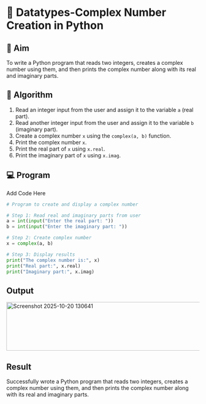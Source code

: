 # 🧮 Datatypes-Complex Number Creation in Python

## 🎯 Aim
To write a Python program that reads two integers, creates a complex number using them, and then prints the complex number along with its real and imaginary parts.

## 🧠 Algorithm
1. Read an integer input from the user and assign it to the variable `a` (real part).
2. Read another integer input from the user and assign it to the variable `b` (imaginary part).
3. Create a complex number `x` using the `complex(a, b)` function.
4. Print the complex number `x`.
5. Print the real part of `x` using `x.real`.
6. Print the imaginary part of `x` using `x.imag`.

## 💻 Program
Add Code Here
```py
# Program to create and display a complex number

# Step 1: Read real and imaginary parts from user
a = int(input("Enter the real part: "))
b = int(input("Enter the imaginary part: "))

# Step 2: Create complex number
x = complex(a, b)

# Step 3: Display results
print("The complex number is:", x)
print("Real part:", x.real)
print("Imaginary part:", x.imag)
```
## Output
<img width="895" height="127" alt="Screenshot 2025-10-20 130641" src="https://github.com/user-attachments/assets/0972d706-3d99-4b07-9449-a48cdbf277c0" />

## Result
Successfully wrote a Python program that reads two integers, creates a complex number using them, and then prints the complex number along with its real and imaginary parts.
